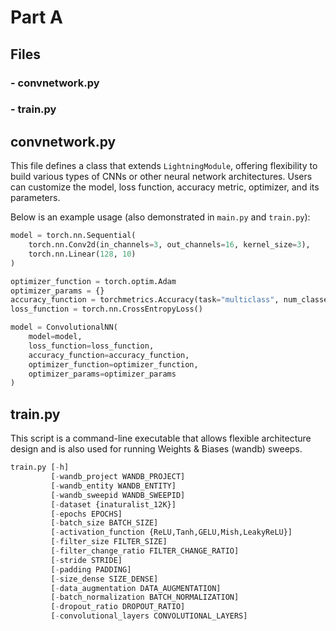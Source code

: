 # Part A

## Files
### - convnetwork.py
### - train.py

## convnetwork.py
This file defines a class that extends `LightningModule`, offering flexibility to build various types of CNNs or other neural network architectures. Users can customize the model, loss function, accuracy metric, optimizer, and its parameters.

Below is an example usage (also demonstrated in `main.py` and `train.py`):

```python
model = torch.nn.Sequential(
    torch.nn.Conv2d(in_channels=3, out_channels=16, kernel_size=3),
    torch.nn.Linear(128, 10)
)

optimizer_function = torch.optim.Adam
optimizer_params = {}
accuracy_function = torchmetrics.Accuracy(task="multiclass", num_classes=10)
loss_function = torch.nn.CrossEntropyLoss()

model = ConvolutionalNN(
    model=model,
    loss_function=loss_function,
    accuracy_function=accuracy_function,
    optimizer_function=optimizer_function,
    optimizer_params=optimizer_params
)
```
## train.py
This script is a command-line executable that allows flexible architecture design and is also used for running Weights & Biases (wandb) sweeps.
```python
train.py [-h] 
         [-wandb_project WANDB_PROJECT] 
         [-wandb_entity WANDB_ENTITY] 
         [-wandb_sweepid WANDB_SWEEPID] 
         [-dataset {inaturalist_12K}] 
         [-epochs EPOCHS] 
         [-batch_size BATCH_SIZE] 
         [-activation_function {ReLU,Tanh,GELU,Mish,LeakyReLU}] 
         [-filter_size FILTER_SIZE] 
         [-filter_change_ratio FILTER_CHANGE_RATIO] 
         [-stride STRIDE] 
         [-padding PADDING] 
         [-size_dense SIZE_DENSE] 
         [-data_augmentation DATA_AUGMENTATION] 
         [-batch_normalization BATCH_NORMALIZATION] 
         [-dropout_ratio DROPOUT_RATIO] 
         [-convolutional_layers CONVOLUTIONAL_LAYERS]
```

